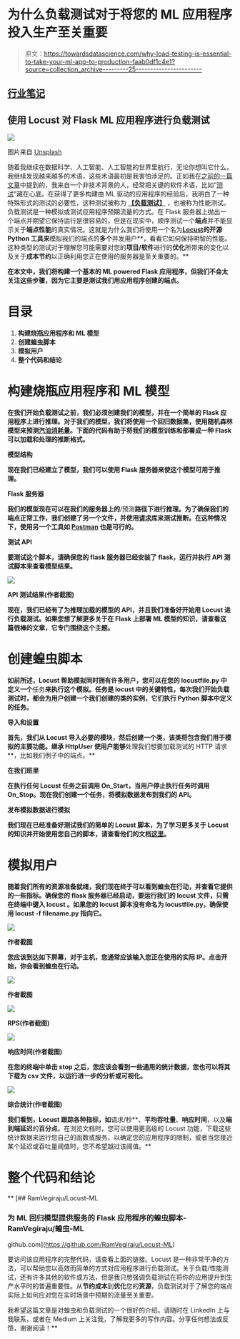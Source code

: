 # 为什么负载测试对于将您的 ML 应用程序投入生产至关重要

> 原文：<https://towardsdatascience.com/why-load-testing-is-essential-to-take-your-ml-app-to-production-faab0df1c4e1?source=collection_archive---------25----------------------->

## [行业笔记](https://towardsdatascience.com/tagged/notes-from-industry)

## 使用 Locust 对 Flask ML 应用程序进行负载测试

![](img/9b828598899fecb16744561d3458ef84.png)

图片来自 [Unsplash](https://unsplash.com/photos/2JDDn7iSGH8)

随着我继续在数据科学、人工智能、人工智能的世界里航行，无论你想叫它什么，我继续发现越来越多的术语，这些术语最初是我害怕涉足的。正如我在[之前的一篇文章](/transitioning-from-pre-health-to-a-career-in-data-science-tech-2c3b61a57bf5)中提到的，我来自一个非技术背景的人，经常把关键的软件术语，比如“[测试](https://www.geeksforgeeks.org/types-software-testing/)”藏在心底。在获得了更多构建由 ML 驱动的应用程序的经验后，我明白了一种特殊形式的测试的必要性，这种测试被称为 [**【负载测试】**](http://tryqa.com/what-is-load-testing-in-software/) ，也被称为性能测试。负载测试是一种模拟或测试应用程序预期流量的方式。在 Flask 服务器上抛出一个端点并期望它保持运行是很容易的，但是在现实中，顺序测试一个**端点**并不能显示关于**端点性能**的真实情况。这就是为什么我们将使用一个名为[**Locust**](https://locust.io/)**的开源 Python 工具来**模拟我们的端点的**多个**并发用户**，看看它如何保持明智的性能。这种类型的测试对于理解您可能需要对您的**项目/软件**进行的**优化**所带来的变化以及关于**成本节约**以正确利用您正在使用的服务器是至关重要的。**

**在本文中，我们将构建一个基本的 ML powered Flask 应用程序，但我们不会太关注这些步骤，因为它主要是测试我们用应用程序创建的端点。**

# **目录**

1.  **构建烧瓶应用程序和 ML 模型**
2.  **创建蝗虫脚本**
3.  **模拟用户**
4.  **整个代码和结论**

# **构建烧瓶应用程序和 ML 模型**

**在我们开始负载测试之前，我们必须创建我们的模型，并在一个简单的 Flask 应用程序上进行推理。对于我们的模型，我们将使用一个回归数据集，使用随机森林模型来预测[汽油消耗量](https://www.kaggle.com/harinir/petrol-consumption)。下面的代码有助于将我们的模型训练和部署成一种 Flask 可以加载和处理的推断格式。**

**模型结构**

**现在我们已经建立了模型，我们可以使用 Flask 服务器来使这个模型可用于推理。**

**Flask 服务器**

**我们的模型现在可以在我们的服务器上的**/预测**路径下进行推理。为了确保我们的端点正常工作，我们创建了另一个文件，并使用[请求](https://docs.python-requests.org/en/master/)库来测试推断。在这种情况下，使用另一个工具如 [Postman](https://learning.postman.com/docs/designing-and-developing-your-api/mocking-data/mocking-with-examples/) 也是可行的。**

**测试 API**

**要测试这个脚本，请确保您的 flask 服务器已经安装了 **flask，运行**并执行 API 测试脚本来查看模型结果。**

**![](img/e16004cb66eaebcc52039e2a3b709974.png)**

**API 测试结果(作者截图)**

**现在，我们已经有了为推理加载的模型的 API，并且我们准备好开始用 Locust 进行负载测试。如果您想了解更多关于在 Flask 上部署 ML 模型的知识，请查看这篇很棒的文章，它专门围绕这个主题。**

# **创建蝗虫脚本**

**如前所述，Locust 帮助模拟同时拥有许多用户，您可以在您的 **locustfile.py** 中定义一个**任务**来执行这个模拟。任务是 locust 中的关键特性，每次我们开始负载测试时，都会为用户创建一个我们创建的类的实例，它们执行 Python 脚本中定义的任务。**

**导入和设置**

**首先，我们从 Locust 导入必要的模块，然后创建一个类，该类将包含我们用于模拟的主要功能。继承 HttpUser **使**用户能够**处理我们想要加载测试的 HTTP 请求**，比如我们例子中的端点。**

**在我们班里**

**在执行任何 Locust 任务之前调用 On_Start，当用户停止执行任务时调用 On_Stop。现在我们创建一个任务，将模拟数据发布到我们的 API。**

**发布模拟数据进行模拟**

**我们现在已经准备好测试我们的简单的 Locust 脚本，为了学习更多关于 Locust 的知识并开始使用您自己的脚本，请查看他们的文档[这里](https://docs.locust.io/en/stable/quickstart.html)。**

# **模拟用户**

**随着我们所有的资源准备就绪，我们现在终于可以看到蝗虫在行动，并查看它提供的一些指标。确保您的 flask 服务器已经启动，要运行我们的 locust 文件，只需在终端中键入 **locust** 。如果您的 locust 脚本没有命名为 locustfile.py，确保使用 **locust -f filename.py** 指向它。**

**![](img/39f16155ef69d9ece1dd3a8f12143944.png)**

**作者截图**

**您应该到达如下屏幕，对于主机，您通常应该输入您正在使用的实际 IP。点击开始，你会看到蝗虫在行动。**

**![](img/6de556154e84b300f1ce146d4162a1bb.png)**

**作者截图**

**![](img/d2a72c064874cbfc47e897368a776e9c.png)**

**RPS(作者截图)**

**![](img/ac4a70c75e3103c557617a654171b8df.png)**

**响应时间(作者截图)**

**在您的终端中单击 stop 之后，您应该会看到一些通用的统计数据，您也可以将其下载为 csv 文件，以运行进一步的分析或可视化。**

**![](img/e2ba449394e8ed227c9e7b06a9018f83.png)**

**综合统计(作者截图)**

**我们看到，Locust 跟踪各种指标，如**请求/秒**、**平均吞吐量**、**响应时间**，以及**端到端延迟**的**百分点**。在浏览文档时，您可以使用更高级的 Locust 功能，下载这些统计数据来运行您自己的函数或服务，以确定您的应用程序的限制，或者当您接近某个延迟或吞吐量阈值时，您不希望越过该阈值。**

# **整个代码和结论**

**[](https://github.com/RamVegiraju/Locust-ML) [## RamVegiraju/Locust-ML

### 为 ML 回归模型提供服务的 Flask 应用程序的蝗虫脚本-RamVegiraju/蝗虫-ML

github.com](https://github.com/RamVegiraju/Locust-ML) 

要访问该应用程序的完整代码，请查看上面的链接。Locust 是一种非常干净的方法，可以帮助您以高效而简单的方式对应用程序进行负载测试。关于负载/性能测试，还有许多其他的软件或方法，但是我只想强调负载测试在将你的应用提升到生产水平时的普遍重要性。从**节约成本**到**优化**您的**资源**，负载测试对于了解您的端点实际上如何应对您在实时场景中预期的流量至关重要。

我希望这篇文章是对蝗虫和负载测试的一个很好的介绍。请随时在 LinkedIn 上与我联系，或者在 Medium 上关注我，了解我更多的写作内容。分享任何想法或反馈，谢谢阅读！**